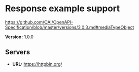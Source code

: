 # Response example support

https://github.com/OAI/OpenAPI-Specification/blob/master/versions/3.0.3.md#mediaTypeObject

**Version:** 1.0.0

## Servers

- **URL:** https://httpbin.org/

